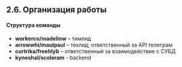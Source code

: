 ## 2.6. Организация работы

#### Структура команды

- **workerco/madelinw** – тимлид
- **arrowwhi/maulpaul** – техлид; ответственный за API телеграм
- **curtrika/freehlyb** – ответственный за взаимодействие с СУБД
- **kyneshal/scoleram** - backend

